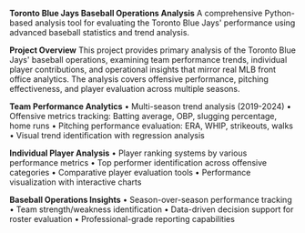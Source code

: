 **Toronto Blue Jays Baseball Operations Analysis**
A comprehensive Python-based analysis tool for evaluating the Toronto Blue Jays' performance using advanced baseball statistics and trend analysis.

**Project Overview**
This project provides primary analysis of the Toronto Blue Jays' baseball operations, examining team performance trends, individual player contributions, and operational insights that mirror real MLB front office analytics.
The analysis covers offensive performance, pitching effectiveness, and player evaluation across multiple seasons.

**Team Performance Analytics**
• Multi-season trend analysis (2019-2024)
• Offensive metrics tracking: Batting average, OBP, slugging percentage, home runs
• Pitching performance evaluation: ERA, WHIP, strikeouts, walks
• Visual trend identification with regression analysis

**Individual Player Analysis**
• Player ranking systems by various performance metrics
• Top performer identification across offensive categories
• Comparative player evaluation tools
• Performance visualization with interactive charts

**Baseball Operations Insights**
• Season-over-season performance tracking
• Team strength/weakness identification
• Data-driven decision support for roster evaluation
• Professional-grade reporting capabilities

